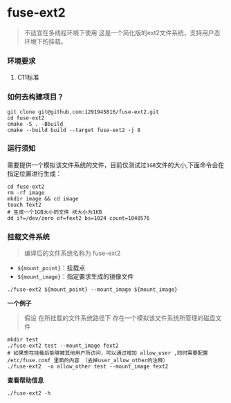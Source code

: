 # fuse-ext2
> 不适宜在多线程环境下使用
这是一个简化版的ext2文件系统，支持用户态环境下的挂载。

### 环境要求
1. C11标准


### 如何去构建项目？
```shell
git clone git@github.com:1291945816/fuse-ext2.git
cd fuse-ext2
cmake -S . -Bbuild
cmake --build build --target fuse-ext2 -j 8
```

### 运行须知
需要提供一个模拟该文件系统的文件，目前仅测试过`1GB`文件的大小,下面命令会在指定位置进行生成：
```shell
cd fuse-ext2
rm -rf image
mkdir image && cd image
touch fext2
# 生成一个1GB大小的文件 块大小为1KB
dd if=/dev/zero of=fext2 bs=1024 count=1048576
```

### 挂载文件系统
> 编译后的文件系统名称为 fuse-ext2
- `${mount_point}`：挂载点 
- `${mount_image}`：指定要求生成的镜像文件

```shell
./fuse-ext2 ${mount_point} --mount_image ${mount_image} 
```

**一个例子**
> 假设 在所挂载的文件系统路径下 存在一个模拟该文件系统所管理的磁盘文件
```shell
mkdir test 
./fuse-ext2 test --mount_image fext2
# 如果想在挂载后能够被其他用户所访问，可以通过增加 allow_user ,同时需要配置 /etc/fuse.conf 里面的内容 （去掉user_allow_other的注释）
./fuse-ext2  -o allow_other test --mount_image fext2 
```

**查看帮助信息**
```shell
./fuse-ext2 -h
```
